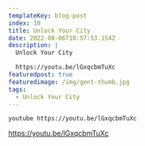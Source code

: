 ```yaml
---
templateKey: blog-post
index: 10
title: Unlock Your City
date: 2022-08-06T18:57:53.154Z
description: |
  Unlock Your City

  https://youtu.be/lGxqcbmTuXc
featuredpost: true
featuredimage: /img/gent-thumb.jpg
tags:
  - Unlock Your City
---
```

`youtube https://youtu.be/lGxqcbmTuXc`

https://youtu.be/lGxqcbmTuXc
